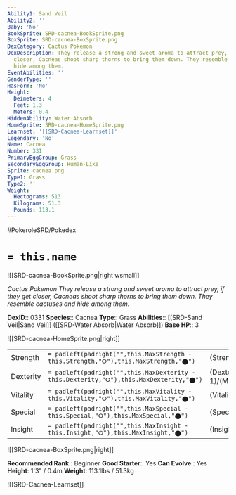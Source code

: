 ```yaml
---
Ability1: Sand Veil
Ability2: ''
Baby: 'No'
BookSprite: SRD-cacnea-BookSprite.png
BoxSprite: SRD-cacnea-BoxSprite.png
DexCategory: Cactus Pokemon
DexDescription: They release a strong and sweet aroma to attract prey, if they get
  closer, Cacneas shoot sharp thorns to bring them down. They resemble cactuses and
  hide among them.
EventAbilities: ''
GenderType: ''
HasForm: 'No'
Height:
  Deimeters: 4
  Feet: 1.3
  Meters: 0.4
HiddenAbility: Water Absorb
HomeSprite: SRD-cacnea-HomeSprite.png
Learnset: '[[SRD-Cacnea-Learnset]]'
Legendary: 'No'
Name: Cacnea
Number: 331
PrimaryEggGroup: Grass
SecondaryEggGroup: Human-Like
Sprite: cacnea.png
Type1: Grass
Type2: ''
Weight:
  Hectograms: 513
  Kilograms: 51.3
  Pounds: 113.1
---
```


#PokeroleSRD/Pokedex

# `= this.name`

![[SRD-cacnea-BookSprite.png|right wsmall]]

*Cactus Pokemon*
*They release a strong and sweet aroma to attract prey, if they get closer, Cacneas shoot sharp thorns to bring them down. They resemble cactuses and hide among them.*

**DexID**:: 0331
**Species**:: Cacnea
**Type**:: Grass
**Abilities**:: [[SRD-Sand Veil|Sand Veil]] ([[SRD-Water Absorb|Water Absorb]])
**Base HP**:: 3

![[SRD-cacnea-HomeSprite.png|right]]

|           |                                                                                        |                                          |
| --------- | -------------------------------------------------------------------------------------- | ---------------------------------------- |
| Strength  | `= padleft(padright("",this.MaxStrength - this.Strength,"⭘"),this.MaxStrength,"⬤")`    | (Strength::2)/(MaxStrength::5)   |
| Dexterity | `= padleft(padright("",this.MaxDexterity - this.Dexterity,"⭘"),this.MaxDexterity,"⬤")` | (Dexterity:: 1)/(MaxDexterity::3) |
| Vitality  | `= padleft(padright("",this.MaxVitality - this.Vitality,"⭘"),this.MaxVitality,"⬤")`    | (Vitality::1)/(MaxVitality::3)   |
| Special   | `= padleft(padright("",this.MaxSpecial - this.Special,"⭘"),this.MaxSpecial,"⬤")`       | (Special::2)/(MaxSpecial::5)     |
| Insight   | `= padleft(padright("",this.MaxInsight - this.Insight,"⭘"),this.MaxInsight,"⬤")`       | (Insight::1)/(MaxInsight::3)     |

![[SRD-cacnea-BoxSprite.png|right]]

**Recommended Rank**:: Beginner
**Good Starter**:: Yes
**Can Evolve**:: Yes
**Height**: 1'3" / 0.4m
**Weight**: 113.1lbs / 51.3kg

![[SRD-Cacnea-Learnset]]